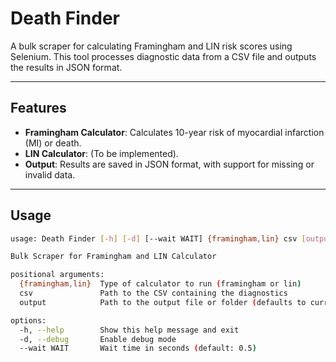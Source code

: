 # Death Finder

A bulk scraper for calculating Framingham and LIN risk scores using Selenium. This tool processes diagnostic data from a CSV file and outputs the results in JSON format.

---

## Features
- **Framingham Calculator**: Calculates 10-year risk of myocardial infarction (MI) or death.
- **LIN Calculator**: (To be implemented).
- **Output**: Results are saved in JSON format, with support for missing or invalid data.

---

## Usage

```bash
usage: Death Finder [-h] [-d] [--wait WAIT] {framingham,lin} csv [output]

Bulk Scraper for Framingham and LIN Calculator

positional arguments:
  {framingham,lin}  Type of calculator to run (framingham or lin)
  csv               Path to the CSV containing the diagnostics
  output            Path to the output file or folder (defaults to current directory)

options:
  -h, --help        Show this help message and exit
  -d, --debug       Enable debug mode
  --wait WAIT       Wait time in seconds (default: 0.5)
